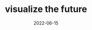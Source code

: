 ---
title: "visualize the future"
date: 2022-06-15
related: VISUALIZE YOURSELF
type: cue
tags:
  - cue
---